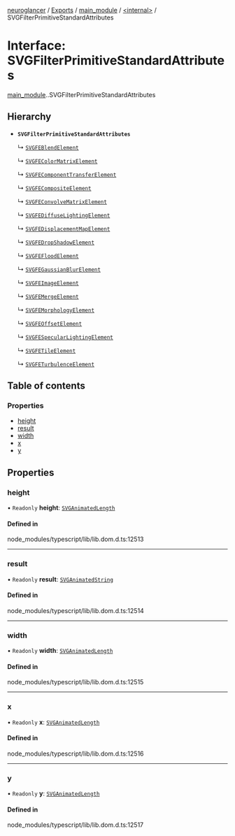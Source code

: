 [neuroglancer](../README.md) / [Exports](../modules.md) / [main\_module](../modules/main_module.md) / [<internal\>](../modules/main_module._internal_.md) / SVGFilterPrimitiveStandardAttributes

# Interface: SVGFilterPrimitiveStandardAttributes

[main_module](../modules/main_module.md).[<internal>](../modules/main_module._internal_.md).SVGFilterPrimitiveStandardAttributes

## Hierarchy

- **`SVGFilterPrimitiveStandardAttributes`**

  ↳ [`SVGFEBlendElement`](main_module._internal_.SVGFEBlendElement.md)

  ↳ [`SVGFEColorMatrixElement`](main_module._internal_.SVGFEColorMatrixElement.md)

  ↳ [`SVGFEComponentTransferElement`](main_module._internal_.SVGFEComponentTransferElement.md)

  ↳ [`SVGFECompositeElement`](main_module._internal_.SVGFECompositeElement.md)

  ↳ [`SVGFEConvolveMatrixElement`](main_module._internal_.SVGFEConvolveMatrixElement.md)

  ↳ [`SVGFEDiffuseLightingElement`](main_module._internal_.SVGFEDiffuseLightingElement.md)

  ↳ [`SVGFEDisplacementMapElement`](main_module._internal_.SVGFEDisplacementMapElement.md)

  ↳ [`SVGFEDropShadowElement`](main_module._internal_.SVGFEDropShadowElement.md)

  ↳ [`SVGFEFloodElement`](main_module._internal_.SVGFEFloodElement.md)

  ↳ [`SVGFEGaussianBlurElement`](main_module._internal_.SVGFEGaussianBlurElement.md)

  ↳ [`SVGFEImageElement`](main_module._internal_.SVGFEImageElement.md)

  ↳ [`SVGFEMergeElement`](main_module._internal_.SVGFEMergeElement.md)

  ↳ [`SVGFEMorphologyElement`](main_module._internal_.SVGFEMorphologyElement.md)

  ↳ [`SVGFEOffsetElement`](main_module._internal_.SVGFEOffsetElement.md)

  ↳ [`SVGFESpecularLightingElement`](main_module._internal_.SVGFESpecularLightingElement.md)

  ↳ [`SVGFETileElement`](main_module._internal_.SVGFETileElement.md)

  ↳ [`SVGFETurbulenceElement`](main_module._internal_.SVGFETurbulenceElement.md)

## Table of contents

### Properties

- [height](main_module._internal_.SVGFilterPrimitiveStandardAttributes.md#height)
- [result](main_module._internal_.SVGFilterPrimitiveStandardAttributes.md#result)
- [width](main_module._internal_.SVGFilterPrimitiveStandardAttributes.md#width)
- [x](main_module._internal_.SVGFilterPrimitiveStandardAttributes.md#x)
- [y](main_module._internal_.SVGFilterPrimitiveStandardAttributes.md#y)

## Properties

### height

• `Readonly` **height**: [`SVGAnimatedLength`](../modules/main_module._internal_.md#svganimatedlength)

#### Defined in

node_modules/typescript/lib/lib.dom.d.ts:12513

___

### result

• `Readonly` **result**: [`SVGAnimatedString`](../modules/main_module._internal_.md#svganimatedstring)

#### Defined in

node_modules/typescript/lib/lib.dom.d.ts:12514

___

### width

• `Readonly` **width**: [`SVGAnimatedLength`](../modules/main_module._internal_.md#svganimatedlength)

#### Defined in

node_modules/typescript/lib/lib.dom.d.ts:12515

___

### x

• `Readonly` **x**: [`SVGAnimatedLength`](../modules/main_module._internal_.md#svganimatedlength)

#### Defined in

node_modules/typescript/lib/lib.dom.d.ts:12516

___

### y

• `Readonly` **y**: [`SVGAnimatedLength`](../modules/main_module._internal_.md#svganimatedlength)

#### Defined in

node_modules/typescript/lib/lib.dom.d.ts:12517
